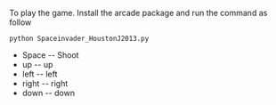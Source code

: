 To play the game. Install the arcade package and run the command as follow
```
python Spaceinvader_HoustonJ2013.py 
```
- Space -- Shoot
- up -- up
- left -- left
- right -- right
- down -- down


